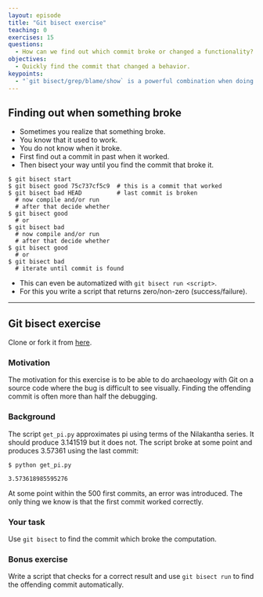 ```yaml
---
layout: episode
title: "Git bisect exercise"
teaching: 0
exercises: 15
questions:
  - How can we find out which commit broke or changed a functionality?
objectives:
  - Quickly find the commit that changed a behavior.
keypoints:
  - "`git bisect/grep/blame/show` is a powerful combination when doing archaeology in a project."
---
```


## Finding out when something broke

- Sometimes you realize that something broke.
- You know that it used to work.
- You do not know when it broke.
- First find out a commit in past when it worked.
- Then bisect your way until you find the commit that broke it.

```shell
$ git bisect start
$ git bisect good 75c737cf5c9  # this is a commit that worked
$ git bisect bad HEAD          # last commit is broken
  # now compile and/or run
  # after that decide whether
$ git bisect good
  # or
$ git bisect bad
  # now compile and/or run
  # after that decide whether
$ git bisect good
  # or
$ git bisect bad
  # iterate until commit is found
```

- This can even be automatized with `git bisect run <script>`.
- For this you write a script that returns zero/non-zero (success/failure).

---

## Git bisect exercise

Clone or fork it from [here](https://github.com/bast/git-bisect-exercise).


### Motivation

The motivation for this exercise is to be able to do archaeology with Git on a
source code where the bug is difficult to see visually. Finding the offending
commit is often more than half the debugging.


### Background

The script `get_pi.py` approximates pi using terms of the Nilakantha series. It
should produce 3.141519 but it does not. The script broke at some point and
produces 3.57361 using the last commit:

```
$ python get_pi.py

3.573618985595276
```

At some point within the 500 first commits, an error was introduced. The only
thing we know is that the first commit worked correctly.


### Your task

Use `git bisect` to find the commit which broke the computation.


### Bonus exercise

Write a script that checks for a correct result and use `git bisect run` to
find the offending commit automatically.
